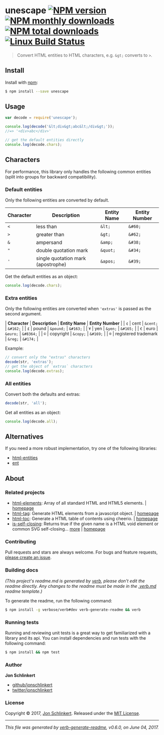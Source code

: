 # unescape [![NPM version](https://img.shields.io/npm/v/unescape.svg?style=flat)](https://www.npmjs.com/package/unescape) [![NPM monthly downloads](https://img.shields.io/npm/dm/unescape.svg?style=flat)](https://npmjs.org/package/unescape) [![NPM total downloads](https://img.shields.io/npm/dt/unescape.svg?style=flat)](https://npmjs.org/package/unescape) [![Linux Build Status](https://img.shields.io/travis/jonschlinkert/unescape.svg?style=flat&label=Travis)](https://travis-ci.org/jonschlinkert/unescape)

> Convert HTML entities to HTML characters, e.g. `&gt;` converts to `>`.

## Install

Install with [npm](https://www.npmjs.com/):

```sh
$ npm install --save unescape
```

## Usage

```js
var decode = require('unescape');

console.log(decode('&lt;div&gt;abc&lt;/div&gt;'));
//=> '<div>abc</div>'

// get the default entities directly
console.log(decode.chars);
```

## Characters

For performance, this library only handles the following common entities (split into groups for backward compatibility).

### Default entities

Only the following entities are converted by default.

| **Character** | **Description** | **Entity Name** | **Entity Number** | 
| --- | --- | --- | --- |
| `<` | less than | `&lt;` | `&#60;` |
| `>` | greater than | `&gt;` | `&#62;` |
| `&` | ampersand | `&amp;` | `&#38;` |
| `"` | double quotation mark | `&quot;` | `&#34;` |
| `'` | single quotation mark (apostrophe) | `&apos;` | `&#39;` |

Get the default entities as an object:

```js
console.log(decode.chars);
```

### Extra entities

Only the following entities are converted when `'extras'` is passed as the second argument.

| **Character** | **Description** | **Entity Name** | **Entity Number** |
| `¢` | cent                               | `&cent;`  | `&#162;` |
| `£` | pound                              | `&pound;` | `&#163;` |
| `¥` | yen                                | `&yen;`   | `&#165;` |
| `€` | euro                               | `&euro;`  | `&#8364;` |
| `©` | copyright                          | `&copy;`  | `&#169;` |
| `®` | registered trademark               | `&reg;`   | `&#174;` |

Example:

```js
// convert only the "extras" characters
decode(str, 'extras');
// get the object of `extras` characters
console.log(decode.extras);
```

### All entities

Convert both the defaults and extras:

```js
decode(str, 'all');
```

Get all entities as an object:

```js
console.log(decode.all);
```

## Alternatives

If you need a more robust implementation, try one of the following libraries:

* [html-entities](https://github.com/mdevils/node-html-entities)
* [ent](https://github.com/substack/node-ent)

## About

### Related projects

* [html-elements](https://www.npmjs.com/package/html-elements): Array of all standard HTML and HTML5 elements. | [homepage](https://github.com/jonschlinkert/html-elements "Array of all standard HTML and HTML5 elements.")
* [html-tag](https://www.npmjs.com/package/html-tag): Generate HTML elements from a javascript object. | [homepage](https://github.com/jonschlinkert/html-tag "Generate HTML elements from a javascript object.")
* [html-toc](https://www.npmjs.com/package/html-toc): Generate a HTML table of contents using cheerio. | [homepage](https://github.com/jonschlinkert/html-toc "Generate a HTML table of contents using cheerio.")
* [is-self-closing](https://www.npmjs.com/package/is-self-closing): Returns true if the given name is a HTML void element or common SVG self-closing… [more](https://github.com/jonschlinkert/is-self-closing) | [homepage](https://github.com/jonschlinkert/is-self-closing "Returns true if the given name is a HTML void element or common SVG self-closing element.")

### Contributing

Pull requests and stars are always welcome. For bugs and feature requests, [please create an issue](../../issues/new).

### Building docs

_(This project's readme.md is generated by [verb](https://github.com/verbose/verb-generate-readme), please don't edit the readme directly. Any changes to the readme must be made in the [.verb.md](.verb.md) readme template.)_

To generate the readme, run the following command:

```sh
$ npm install -g verbose/verb#dev verb-generate-readme && verb
```

### Running tests

Running and reviewing unit tests is a great way to get familiarized with a library and its api. You can install dependencies and run tests with the following command:

```sh
$ npm install && npm test
```

### Author

**Jon Schlinkert**

* [github/jonschlinkert](https://github.com/jonschlinkert)
* [twitter/jonschlinkert](https://twitter.com/jonschlinkert)

### License

Copyright © 2017, [Jon Schlinkert](https://github.com/jonschlinkert).
Released under the [MIT License](LICENSE).

***

_This file was generated by [verb-generate-readme](https://github.com/verbose/verb-generate-readme), v0.6.0, on June 04, 2017._